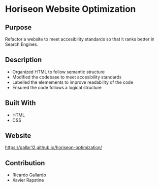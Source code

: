 # Horiseon Website Optimization

## Purpose
Refactor a website to meet accesibility standards so that it ranks better in Search Engines. 

## Description 
* Organized HTML to follow semantic structure
* Modified the codebase to meet accesibility standards
* Labelled the elemements to improve readability of the code 
* Ensured the code follows a logical structure 

## Built With
* HTML
* CSS

## Website
https://gallar12.github.io/horiseon-optimization/

## Contribution
* Ricardo Gallardo 
* Xavier Rapstine